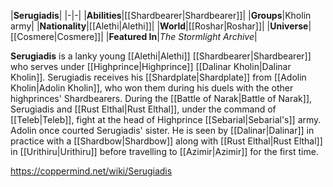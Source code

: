 |**Serugiadis**|
|-|-|
|**Abilities**|[[Shardbearer\|Shardbearer]]|
|**Groups**|Kholin army|
|**Nationality**|[[Alethi\|Alethi]]|
|**World**|[[Roshar\|Roshar]]|
|**Universe**|[[Cosmere\|Cosmere]]|
|**Featured In**|*The Stormlight Archive*|

**Serugiadis** is a lanky young [[Alethi\|Alethi]] [[Shardbearer\|Shardbearer]] who serves under [[Highprince\|Highprince]] [[Dalinar Kholin\|Dalinar Kholin]].
Serugiadis receives his [[Shardplate\|Shardplate]] from [[Adolin Kholin\|Adolin Kholin]], who won them during his duels with the other highprinces' Shardbearers. During the [[Battle of Narak\|Battle of Narak]], Serugiadis and [[Rust Elthal\|Rust Elthal]], under the command of [[Teleb\|Teleb]], fight at the head of Highprince [[Sebarial\|Sebarial's]] army.
Adolin once courted Serugiadis' sister.
He is seen by [[Dalinar\|Dalinar]] in practice with a [[Shardbow\|Shardbow]] along with [[Rust Elthal\|Rust Elthal]] in [[Urithiru\|Urithiru]] before travelling to [[Azimir\|Azimir]] for the first time.



https://coppermind.net/wiki/Serugiadis